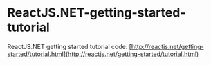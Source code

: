 ReactJS.NET-getting-started-tutorial
====================================

ReactJS.NET getting started tutorial code: [http://reactjs.net/getting-started/tutorial.html](http://reactjs.net/getting-started/tutorial.html)

